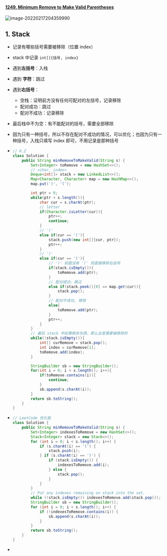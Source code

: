 #### [1249. Minimum Remove to Make Valid Parentheses](https://leetcode-cn.com/problems/minimum-remove-to-make-valid-parentheses/)

![image-20220217204359990](https://raw.githubusercontent.com/TWDH/Leetcode-From-Zero/pictures/img/image-20220217204359990.png)

## 1. Stack

- 记录有哪些括号需要被移除（位置 index）

- stack 中记录 `int[]{括号, index}`

- 遇到**左括号**：入栈

- 遇到 **字符**：跳过

- 遇到**右括号**：

  - 空栈：证明前方没有任何可配对的左括号，记录移除
  - 配对成功：跳过
  - 配对不成功：记录移除

- 最后栈中不为空：有不能配对的括号，需要全部移除

- 因为只有一种括号，所以不存在配对不成功的情况，可以优化；也因为只有一种括号，入栈只填写 index 即可，不用记录是那种括号

- ```java
  // K.Z
  class Solution {
      public String minRemoveToMakeValid(String s) {
          Set<Integer> toRemove = new HashSet<>();
          // <char, index>
          Deque<int[]> stack = new LinkedList<>();
          Map<Character, Character> map = new HashMap<>();
          map.put(')', '(');
  
          int ptr = 0;
          while(ptr < s.length()){
              char cur = s.charAt(ptr);
              // letter
              if(Character.isLetter(cur)){
                  ptr++;
                  continue;
              }
              // '('
              else if(cur == '('){
                  stack.push(new int[]{cur, ptr});
                  ptr++;
              }
              // ')'
              else if(cur == ')'){
                  // ')' 前面没有 '(' 则直接移除右括号
                  if(stack.isEmpty()){
                      toRemove.add(ptr);
                  }
                  // 配对成功，跳过
                  else if(stack.peek()[0] == map.get(cur)){
                      stack.pop();
                  }
                  // 配对不成功, 移除
                  else{
                      toRemove.add(ptr);
                  }
                  ptr++;
              }
          }
          // 最后 stack 中如果剩余东西，那么全是需要被移除的
          while(!stack.isEmpty()){
              int[] curRemove = stack.pop();
              int index = curRemove[1];
              toRemove.add(index);
          }
  
          StringBuilder sb = new StringBuilder();
          for(int i = 0; i < s.length(); i++){
              if(toRemove.contains(i)){
                  continue;
              }
              sb.append(s.charAt(i));
          }
          return sb.toString();
      }
  }
  ```

- ```java
  // LeetCode 优化版
  class Solution {
      public String minRemoveToMakeValid(String s) {
          Set<Integer> indexesToRemove = new HashSet<>();
          Stack<Integer> stack = new Stack<>();
          for (int i = 0; i < s.length(); i++) {
              if (s.charAt(i) == '(') {
                  stack.push(i);
              } if (s.charAt(i) == ')') {
                  if (stack.isEmpty()) {
                      indexesToRemove.add(i);
                  } else {
                      stack.pop();
                  }
              }
          }
          // Put any indexes remaining on stack into the set.
          while (!stack.isEmpty()) indexesToRemove.add(stack.pop());
          StringBuilder sb = new StringBuilder();
          for (int i = 0; i < s.length(); i++) {
              if (!indexesToRemove.contains(i)) {
                  sb.append(s.charAt(i));
              }
          }
          return sb.toString();
      }
  }
  ```

- 